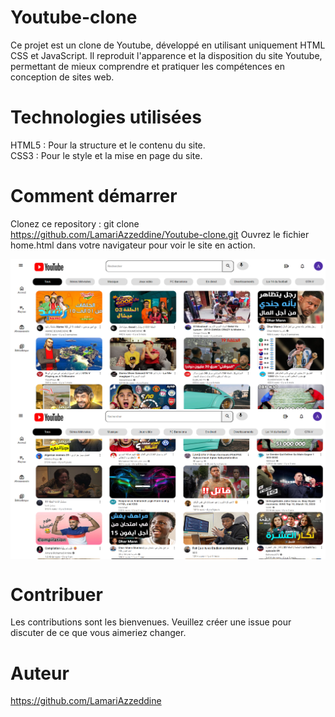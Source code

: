 # Youtube-clone
Ce projet est un clone de Youtube, développé en utilisant uniquement HTML CSS et JavaScript. Il reproduit l'apparence et la disposition du site Youtube, permettant de mieux comprendre et pratiquer les compétences en conception de sites web.

# Technologies utilisées
HTML5 : Pour la structure et le contenu du site.  
CSS3 : Pour le style et la mise en page du site.  

# Comment démarrer
Clonez ce repository : git clone https://github.com/LamariAzzeddine/Youtube-clone.git 
Ouvrez le fichier home.html dans votre navigateur pour voir le site en action.  

<img src="Youtube clone/Screenshot/Interface 1.png" alt="Screenshot" style="display: block; margin: 0 auto; zoom: 50%;" />
<img src="Youtube clone/Screenshot/Interface 2.png" alt="Screenshot" style="display: block; margin: 0 auto; zoom: 50%;" />


# Contribuer
Les contributions sont les bienvenues. Veuillez créer une issue pour discuter de ce que vous aimeriez changer.

# Auteur
https://github.com/LamariAzzeddine
